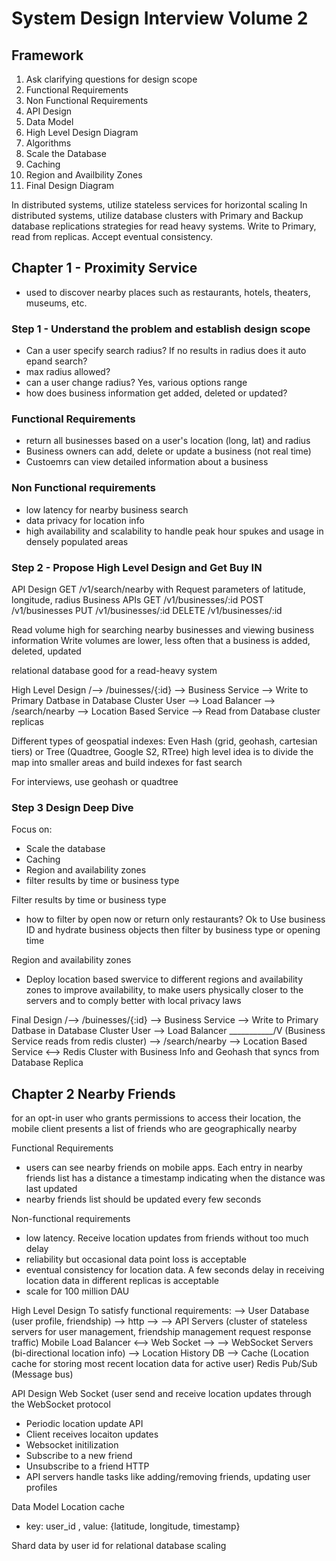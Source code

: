 # System Design Interview Volume 2
## Framework
1. Ask clarifying questions for design scope
2. Functional Requirements
3. Non Functional Requirements
4. API Design
5. Data Model
6. High Level Design Diagram
7. Algorithms
8. Scale the Database
9. Caching
10. Region and Availbility Zones
11. Final Design Diagram

In distributed systems, utilize stateless services for horizontal scaling
In distributed systems, utilize database clusters with Primary and Backup database replications strategies for read heavy systems. Write to Primary, read from replicas. Accept eventual consistency.

## Chapter 1 - Proximity Service
- used to discover nearby places such as restaurants, hotels, theaters, museums, etc.

### Step 1 - Understand the problem and establish design scope
- Can a user specify search radius? If no results in radius does it auto epand search?
- max radius allowed?
- can a user change radius? Yes, various options range
- how does business information get added, deleted or updated?

### Functional Requirements
- return all businesses based on a user's location (long, lat) and radius
- Business owners can add, delete or update a business (not real time)
- Custoemrs can view detailed information about a business
### Non Functional requirements
- low latency for nearby business search
- data privacy for location info
- high availability and scalability to handle peak hour spukes and usage in densely populated areas

### Step 2 - Propose High Level Design and Get Buy IN
API Design
GET /v1/search/nearby with Request parameters of latitude, longitude, radius
Business APIs
GET /v1/businesses/:id 
POST /v1/businesses
PUT /v1/businesses/:id 
DELETE /v1/businesses/:id 

Read volume high for searching nearby businesses and viewing business information
Write volumes are lower, less often that a business is added, deleted, updated

relational database good for a read-heavy system

High Level Design
                     /--> /buinesses/{:id} --> Business Service --> Write to Primary Datbase in Database Cluster
User --> Load Balancer
                     \--> /search/nearby --> Location Based Service --> Read from Database cluster replicas

Different types of geospatial indexes: Even Hash (grid, geohash, cartesian tiers) or Tree (Quadtree, Google S2, RTree)
high level idea is to divide the map into smaller areas and build indexes for fast search

For interviews, use geohash or quadtree 

### Step 3 Design Deep Dive
Focus on:
- Scale the database
- Caching
- Region and availability zones
- filter results by time or business type

Filter results by time or business type
- how to filter by open now or return only restaurants? Ok to Use business ID and hydrate business objects then filter by business type or opening time

Region and availability zones
- Deploy location based swervice to different regions and availability zones to improve availability, to make users physically closer to the servers and to comply better with local privacy laws

Final Design
                     /--> /buinesses/{:id} --> Business Service --> Write to Primary Datbase in Database Cluster
User --> Load Balancer                                           \___________/V (Business Service reads from redis cluster)
                     \--> /search/nearby --> Location Based Service <--> Redis Cluster with Business Info and Geohash that syncs from Database Replica

## Chapter 2 Nearby Friends
for an opt-in user who grants permissions to access their location, the mobile client presents a list of friends who are geographically nearby

Functional Requirements
- users can see nearby friends on mobile apps. Each entry in nearby friends list has a distance a timestamp indicating when the distance was last updated
- nearby friends list should be updated every few seconds

Non-functional requirements
- low latency. Receive location updates from friends without too much delay
- reliability but occasional data point loss is acceptable
- eventual consistency for location data. A few seconds delay in receiving location data in different replicas is acceptable
- scale for 100 million DAU

High Level Design
To satisfy functional requirements:
                                                         --> User Database (user profile, friendship)
       --> http -->                      --> API Servers (cluster of stateless servers for user management, friendship management request response traffic)
Mobile                     Load Balancer
      <--> Web Socket -->                --> WebSocket Servers (bi-directional location info) --> Location History DB
                                                                                              --> Cache (Location cache for storing most recent location data for active user)
                                                                                              Redis Pub/Sub (Message bus)

API Design
Web Socket (user send and receive location updates through the WebSocket protocol
- Periodic location update API
- Client receives locaiton updates
- Websocket initilization
- Subscribe to a new friend
- Unsubscribe to a friend
HTTP
- API servers handle tasks like adding/removing friends, updating user profiles

Data Model
Location cache
- key: user_id , value: {latitude, longitude, timestamp}

Shard data by user id for relational database scaling

